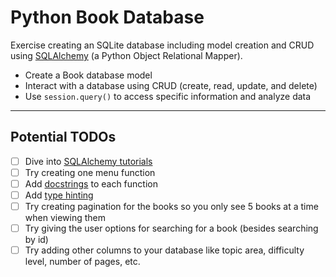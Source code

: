 # Python Book Database

Exercise creating an SQLite database including model creation and CRUD using [SQLAlchemy](https://www.sqlalchemy.org/) (a Python Object Relational Mapper).

- Create a Book database model
- Interact with a database using CRUD (create, read, update, and delete)
- Use `session.query()` to access specific information and analyze data

---

## Potential TODOs

- [ ] Dive into [SQLAlchemy tutorials](https://docs.sqlalchemy.org/en/14/)
- [ ] Try creating one menu function
- [ ] Add [docstrings](https://teamtreehouse.com/library/docstrings) to each function
- [ ] Add [type hinting](https://teamtreehouse.com/library/python-type-hinting)
- [ ] Try creating pagination for the books so you only see 5 books at a time when viewing them
- [ ] Try giving the user options for searching for a book (besides searching by id)
- [ ] Try adding other columns to your database like topic area, difficulty level, number of pages, etc.
